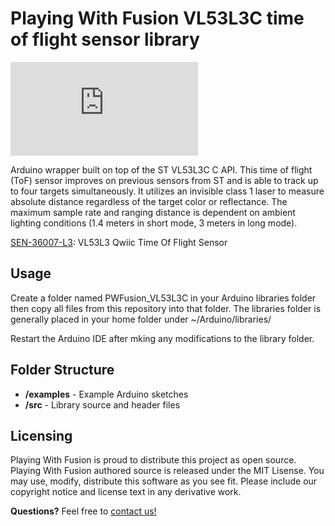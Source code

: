 Playing With Fusion VL53L3C time of flight sensor library
=========================================================

![SEN-36007-L3 ISO](http://www.playingwithfusion.com/include/getimg.php?imgid=1488)

Arduino wrapper built on top of the ST VL53L3C C API.  This time of flight (ToF) sensor improves on previous sensors from ST and is able to track up to four targets simultaneously. It utilizes an invisible class 1 laser to measure absolute distance regardless of the target color or reflectance. The maximum sample rate and ranging distance is dependent on ambient lighting conditions (1.4 meters in short mode, 3 meters in long mode).

[SEN-36007-L3](http://www.playingwithfusion.com/productview.php?pdid=122): VL53L3 Qwiic Time Of Flight Sensor


Usage
-----
Create a folder named PWFusion_VL53L3C in your Arduino libraries folder then copy all files from this repository into that folder.  The libraries folder is generally placed in your home folder under ~/Arduino/libraries/

Restart the Arduino IDE after mking any modifications to the library folder.

Folder Structure
----------------
* **/examples** - Example Arduino sketches
* **/src** - Library source and header files

Licensing
---------
Playing With Fusion is proud to distribute this project as open source.   Playing With Fusion authored source is released under the MIT Lisense.   You may use, modify, distribute this software as you see fit.
Please include our copyright notice and license text in any derivative work.

**Questions?** Feel free to [contact us!](http://www.playingwithfusion.com/contactus.php)
